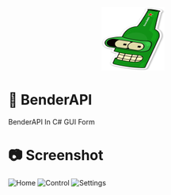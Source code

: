 <p align="center">
  <img width="128" height="128" src="https://raw.githubusercontent.com/0xWarning/Bender/main/image/b2.png">
</p>

# 🍺 BenderAPI
BenderAPI In C# GUI Form

# 📷 Screenshot

![Home](https://cdn.discordapp.com/attachments/857580693144338463/975474034068299796/unknown.png)
![Control](https://cdn.discordapp.com/attachments/857580693144338463/975474034307391538/unknown.png)
![Settings](https://cdn.discordapp.com/attachments/857580693144338463/975474033795690526/unknown.png)
